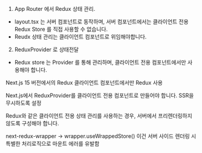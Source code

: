 1. App Router 에서 Redux 상태 관리.
- layout.tsx 는 서버 컴포넌트로 동작하며, 서버 컴포넌트에서는 클라이언트 전용 Redux Store 를 직접 사용할 수 없습니다.
- Reudx 상태 관리는 클라이언트 컴포넌트로 위임해야합니다.

2. ReduxProvider 로 상태전달
- Redux store 는 Provider 를 통해 관리하며, 클라이언트 전용 컴포넌트에서만 사용해야 합니다. 



Next.js 15 버전에서의 Redux 
클라이언트 컴포넌트에서만 Redux 사용

Next.js에서 ReduxProvider를 클라이언트 전용 컴포넌트로 만들어야 합니다.
SSR을 무시하도록 설정

Redux와 같은 클라이언트 전용 상태 관리를 사용하는 경우, 서버에서 프리렌더링하지 않도록 구성해야 합니다.


next-redux-wrapper -> wrapper.useWrappedStore() 
이건 서버 사이드 렌더링 시 특별한 처리로직으로 마운트 에러를 유발함 